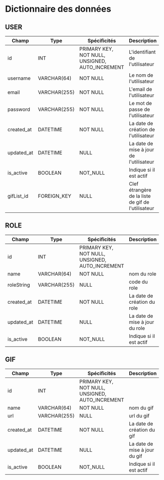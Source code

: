 # Dictionnaire des données

## USER

|Champ|Type|Spécificités|Description|
|-|-|-|-|
|id|INT|PRIMARY KEY, NOT NULL, UNSIGNED, AUTO_INCREMENT|L'identifiant de l'utilisateur |
|username|VARCHAR(64)|NOT NULL|Le nom de l'utilisateur|
|email|VARCHAR(255)|NOT NULL|L'email de l'utilisateur|
|password|VARCHAR(255)|NOT NULL|Le mot de passe de l'utilisateur|
|created_at|DATETIME|NOT NULL| La date de création de l'utilisateur|
|updated_at|DATETIME|NULL|La date de mise à jour de l'utilisateur|
|is_active|BOOLEAN|NOT_NULL|Indique si il est actif|
|gifList_id|FOREIGN_KEY|NULL|Clef étrangère de la liste de gif de l'utilisateur |


## ROLE

|Champ|Type|Spécificités|Description|
|-|-|-|-|
|id|INT|PRIMARY KEY, NOT NULL, UNSIGNED, AUTO_INCREMENT|
|name|VARCHAR(64)|NOT NULL|nom du role|
|roleString|VARCHAR(255)|NULL|code du role|
|created_at|DATETIME|NOT NULL| La date de création du role|
|updated_at|DATETIME|NULL|La date de mise à jour du role|
|is_active|BOOLEAN|NOT_NULL|Indique si il est actif|

## GIF


|Champ|Type|Spécificités|Description|
|-|-|-|-|
|id|INT|PRIMARY KEY, NOT NULL, UNSIGNED, AUTO_INCREMENT|
|name|VARCHAR(64)|NOT NULL|nom du gif|
|url|VARCHAR(255)|NULL|url du gif|
|created_at|DATETIME|NOT NULL| La date de création du gif|
|updated_at|DATETIME|NULL|La date de mise à jour du gif|
|is_active|BOOLEAN|NOT_NULL|Indique si il est actif|